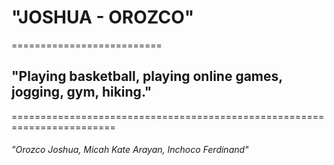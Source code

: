 # **"JOSHUA - OROZCO"**
==========================

## "Playing basketball, playing online games, jogging, gym, hiking."
========================================================================

###### *"Orozco Joshua, Micah Kate Arayan, Inchoco Ferdinand"*